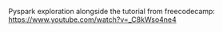 Pyspark exploration alongside the tutorial from freecodecamp: https://www.youtube.com/watch?v=_C8kWso4ne4 
